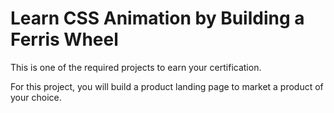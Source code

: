 # Learn CSS Animation by Building a Ferris Wheel
This is one of the required projects to earn your certification.

For this project, you will build a product landing page to market a product of your choice.